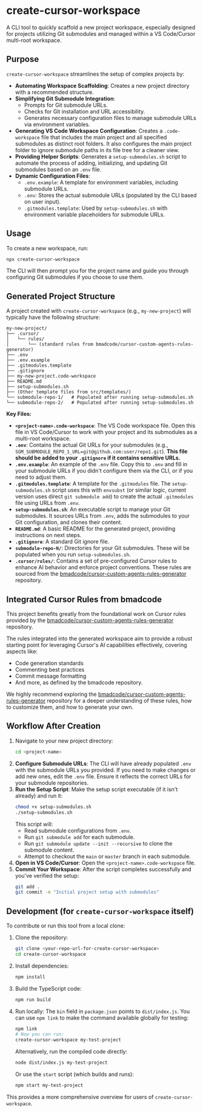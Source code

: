 # create-cursor-workspace

A CLI tool to quickly scaffold a new project workspace, especially designed for projects utilizing Git submodules and managed within a VS Code/Cursor multi-root workspace.

## Purpose

`create-cursor-workspace` streamlines the setup of complex projects by:

-   **Automating Workspace Scaffolding**: Creates a new project directory with a recommended structure.
-   **Simplifying Git Submodule Integration**:
    -   Prompts for Git submodule URLs.
    -   Checks for Git installation and URL accessibility.
    -   Generates necessary configuration files to manage submodule URLs via environment variables.
-   **Generating VS Code Workspace Configuration**: Creates a `.code-workspace` file that includes the main project and all specified submodules as distinct root folders. It also configures the main project folder to ignore submodule paths in its file tree for a cleaner view.
-   **Providing Helper Scripts**: Generates a `setup-submodules.sh` script to automate the process of adding, initializing, and updating Git submodules based on an `.env` file.
-   **Dynamic Configuration Files**:
    -   `.env.example`: A template for environment variables, including submodule URLs.
    -   `.env`: Stores the actual submodule URLs (populated by the CLI based on user input).
    -   `.gitmodules.template`: Used by `setup-submodules.sh` with environment variable placeholders for submodule URLs.

## Usage

To create a new workspace, run:

```bash
npx create-cursor-workspace
```
The CLI will then prompt you for the project name and guide you through configuring Git submodules if you choose to use them.

## Generated Project Structure

A project created with `create-cursor-workspace` (e.g., `my-new-project`) will typically have the following structure:

```
my-new-project/
├── .cursor/
│   └── rules/
│       └── (standard rules from bmadcode/cursor-custom-agents-rules-generator)
├── .env
├── .env.example
├── .gitmodules.template
├── .gitignore
├── my-new-project.code-workspace
├── README.md
├── setup-submodules.sh
├── (Other template files from src/templates/)
└── submodule-repo-1/   # Populated after running setup-submodules.sh
└── submodule-repo-2/   # Populated after running setup-submodules.sh
```

**Key Files:**

-   **`<project-name>.code-workspace`**: The VS Code workspace file. Open this file in VS Code/Cursor to work with your project and its submodules as a multi-root workspace.
-   **`.env`**: Contains the actual Git URLs for your submodules (e.g., `SGM_SUBMODULE_REPO_1_URL=git@github.com:user/repo1.git`). **This file should be added to your `.gitignore` if it contains sensitive URLs.**
-   **`.env.example`**: An example of the `.env` file. Copy this to `.env` and fill in your submodule URLs if you didn't configure them via the CLI, or if you need to adjust them.
-   **`.gitmodules.template`**: A template for the `.gitmodules` file. The `setup-submodules.sh` script uses this with `envsubst` (or similar logic, current version uses direct `git submodule add`) to create the actual `.gitmodules` file using URLs from `.env`.
-   **`setup-submodules.sh`**: An executable script to manage your Git submodules. It sources URLs from `.env`, adds the submodules to your Git configuration, and clones their content.
-   **`README.md`**: A basic README for the generated project, providing instructions on next steps.
-   **`.gitignore`**: A standard Git ignore file.
-   **`submodule-repo-N/`**: Directories for your Git submodules. These will be populated when you run `setup-submodules.sh`.
-   **`.cursor/rules/`**: Contains a set of pre-configured Cursor rules to enhance AI behavior and enforce project conventions. These rules are sourced from the [bmadcode/cursor-custom-agents-rules-generator](https://github.com/bmadcode/cursor-custom-agents-rules-generator/tree/main) repository.

## Integrated Cursor Rules from bmadcode

This project benefits greatly from the foundational work on Cursor rules provided by the [bmadcode/cursor-custom-agents-rules-generator](https://github.com/bmadcode/cursor-custom-agents-rules-generator/tree/main) repository.

The rules integrated into the generated workspace aim to provide a robust starting point for leveraging Cursor's AI capabilities effectively, covering aspects like:

- Code generation standards
- Commenting best practices
- Commit message formatting
- And more, as defined by the bmadcode repository.

We highly recommend exploring the [bmadcode/cursor-custom-agents-rules-generator](https://github.com/bmadcode/cursor-custom-agents-rules-generator/tree/main) repository for a deeper understanding of these rules, how to customize them, and how to generate your own.

## Workflow After Creation

1.  Navigate to your new project directory:
    ```bash
    cd <project-name>
    ```
2.  **Configure Submodule URLs**:
    The CLI will have already populated `.env` with the submodule URLs you provided. If you need to make changes or add new ones, edit the `.env` file. Ensure it reflects the correct URLs for your submodule repositories.
3.  **Run the Setup Script**:
    Make the setup script executable (if it isn't already) and run it:
    ```bash
    chmod +x setup-submodules.sh
    ./setup-submodules.sh
    ```
    This script will:
    - Read submodule configurations from `.env`.
    - Run `git submodule add` for each submodule.
    - Run `git submodule update --init --recursive` to clone the submodule content.
    - Attempt to checkout the `main` or `master` branch in each submodule.
4.  **Open in VS Code/Cursor**:
    Open the `<project-name>.code-workspace` file.
5.  **Commit Your Workspace**:
    After the script completes successfully and you've verified the setup:
    ```bash
    git add .
    git commit -m "Initial project setup with submodules"
    ```

## Development (for `create-cursor-workspace` itself)

To contribute or run this tool from a local clone:

1.  Clone the repository:
    ```bash
    git clone <your-repo-url-for-create-cursor-workspace>
    cd create-cursor-workspace
    ```
2.  Install dependencies:
    ```bash
    npm install
    ```
3.  Build the TypeScript code:
    ```bash
    npm run build
    ```
4.  Run locally:
    The `bin` field in `package.json` points to `dist/index.js`.
    You can use `npm link` to make the command available globally for testing:
    ```bash
    npm link
    # Now you can run:
    create-cursor-workspace my-test-project
    ```
    Alternatively, run the compiled code directly:
    ```bash
    node dist/index.js my-test-project
    ```
    Or use the `start` script (which builds and runs):
    ```bash
    npm start my-test-project
    ```

This provides a more comprehensive overview for users of `create-cursor-workspace`. 